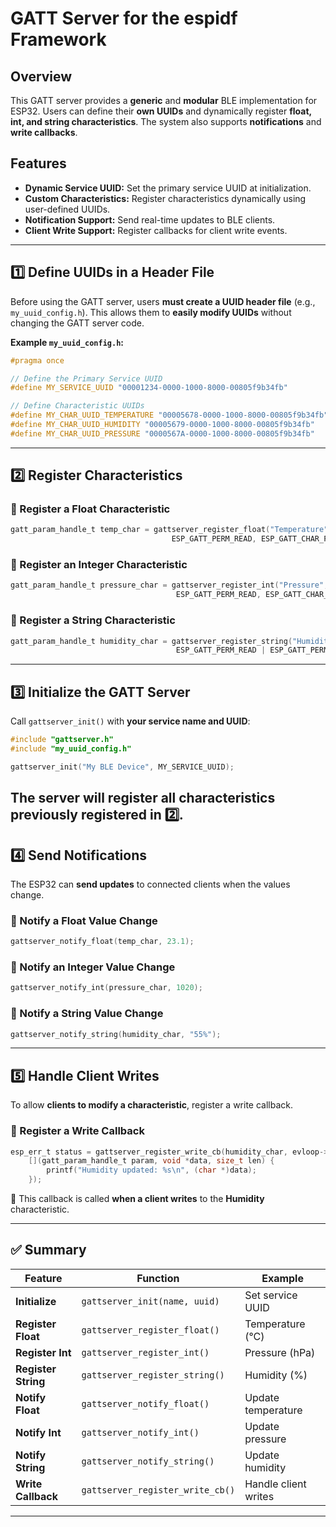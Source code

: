 # GATT Server for the espidf Framework

## Overview
This GATT server provides a **generic** and **modular** BLE implementation for ESP32.
Users can define their **own UUIDs** and dynamically register **float, int, and string characteristics**. The system also supports **notifications** and **write callbacks**.

## Features
- **Dynamic Service UUID:** Set the primary service UUID at initialization.
- **Custom Characteristics:** Register characteristics dynamically using user-defined UUIDs.
- **Notification Support:** Send real-time updates to BLE clients.
- **Client Write Support:** Register callbacks for client write events.

---

## 1️⃣ Define UUIDs in a Header File
Before using the GATT server, users **must create a UUID header file** (e.g., `my_uuid_config.h`). This allows them to **easily modify UUIDs** without changing the GATT server code.

**Example `my_uuid_config.h`:**
```c
#pragma once

// Define the Primary Service UUID
#define MY_SERVICE_UUID "00001234-0000-1000-8000-00805f9b34fb"

// Define Characteristic UUIDs
#define MY_CHAR_UUID_TEMPERATURE "00005678-0000-1000-8000-00805f9b34fb"
#define MY_CHAR_UUID_HUMIDITY "00005679-0000-1000-8000-00805f9b34fb"
#define MY_CHAR_UUID_PRESSURE "0000567A-0000-1000-8000-00805f9b34fb"
```

---

## 2️⃣ Register Characteristics
### 📌 Register a Float Characteristic
```c
gatt_param_handle_t temp_char = gattserver_register_float("Temperature", MY_CHAR_UUID_TEMPERATURE,
                                    ESP_GATT_PERM_READ, ESP_GATT_CHAR_PROP_BIT_NOTIFY, 22.5);
```

### 📌 Register an Integer Characteristic
```c
gatt_param_handle_t pressure_char = gattserver_register_int("Pressure", MY_CHAR_UUID_PRESSURE,
                                     ESP_GATT_PERM_READ, ESP_GATT_CHAR_PROP_BIT_READ, 1013);
```

### 📌 Register a String Characteristic
```c
gatt_param_handle_t humidity_char = gattserver_register_string("Humidity", MY_CHAR_UUID_HUMIDITY,
                                     ESP_GATT_PERM_READ | ESP_GATT_PERM_WRITE, ESP_GATT_CHAR_PROP_BIT_WRITE, "50%");
```

---

## 3️⃣ Initialize the GATT Server
Call `gattserver_init()` with **your service name and UUID**:
```c
#include "gattserver.h"
#include "my_uuid_config.h"

gattserver_init("My BLE Device", MY_SERVICE_UUID);
```
The server will register all characteristics previously registered in 2️⃣.
---

## 4️⃣ Send Notifications
The ESP32 can **send updates** to connected clients when the values change.

### 📌 Notify a Float Value Change
```c
gattserver_notify_float(temp_char, 23.1);
```

### 📌 Notify an Integer Value Change
```c
gattserver_notify_int(pressure_char, 1020);
```

### 📌 Notify a String Value Change
```c
gattserver_notify_string(humidity_char, "55%");
```

---

## 5️⃣ Handle Client Writes
To allow **clients to modify a characteristic**, register a write callback.

### 📌 Register a Write Callback
```c
esp_err_t status = gattserver_register_write_cb(humidity_char, evloop->loop_handle, evloop->base,
    [](gatt_param_handle_t param, void *data, size_t len) {
        printf("Humidity updated: %s\n", (char *)data);
    });
```
🔹 This callback is called **when a client writes** to the **Humidity** characteristic.

---

## ✅ Summary
| **Feature**      | **Function**                              | **Example** |
|-----------------|--------------------------------|-----------|
| **Initialize**  | `gattserver_init(name, uuid)` | Set service UUID |
| **Register Float**  | `gattserver_register_float()` | Temperature (°C) |
| **Register Int**    | `gattserver_register_int()`   | Pressure (hPa) |
| **Register String** | `gattserver_register_string()` | Humidity (%) |
| **Notify Float**    | `gattserver_notify_float()`   | Update temperature |
| **Notify Int**      | `gattserver_notify_int()`     | Update pressure |
| **Notify String**   | `gattserver_notify_string()`  | Update humidity |
| **Write Callback**  | `gattserver_register_write_cb()` | Handle client writes |

---

